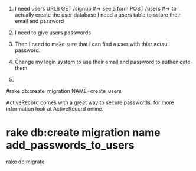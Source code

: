 1. I need users 
  URLS 
    GET /signup #=> see a form 
    POST /users #=> to actually create the user 
  database 
    I need a users table to sstore their email and password

2. I need to give users passwords 
3. Then I need to make sure that I can find a user with thier actaull password. 
4. Change my login system to use their email and password to authenicate them
5. 
#rake db:create_migration NAME=create_users


ActiveRecord comes with a great way to secure passwords.
for more information look at ActiveRecord online.

# rake db:create migration name add_passwords_to_users
rake db:migrate
#
